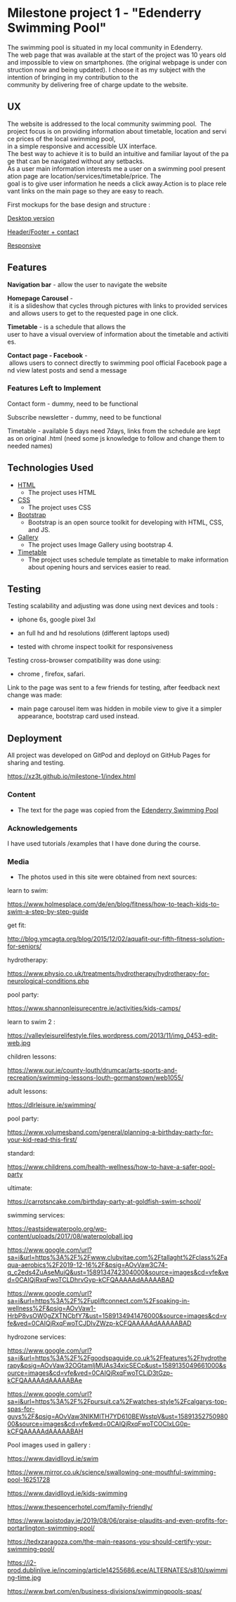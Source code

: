 # Milestone project 1 - "Edenderry Swimming Pool"

The swimming pool is situated in my local community in Edenderry.
The web page that was available at the start of the project was 10 years old and impossible to view on smartphones. (the original webpage is under construction now and being updated).
I choose it as my subject with the intention of bringing in my contribution to the community by delivering free of charge update to the website.


## UX

The website is addressed to the local community swimming pool. 
The project focus is on providing information about timetable, location and service prices of the local swimming pool, in a simple responsive and accessible UX interface.
The best way to achieve it is to build an intuitive and familiar layout of the page that can be navigated without any setbacks.
As a user main information interests me a user on a swimming pool presentation page are location/services/timetable/price.
The goal is to give user information he needs a click away.Action is to place relevant links on the main page so they are easy to reach.


First mockups for the base design and structure :

[Desktop version](project-docs/deskt.jpg)

[Header/Footer + contact](project-docs/header-footer-contact.jpg)

[Responsive ](project-docs/mobile-tablet-desk.jpg)



## Features

**Navigation bar** - allow the user to navigate the website

**Homepage Carousel** - it is a slideshow that cycles through pictures with links to provided services and allows users to get to the requested page in one click.

**Timetable** - is a schedule that allows the user to have a visual overview of information about the timetable and activities.

**Contact page - Facebook** - allows users to connect directly to swimming pool official Facebook page and view latest posts and send a message

 
### Features Left to Implement

Contact form - dummy, need to be functional

Subscribe newsletter - dummy, need to be functional

Timetable - available 5 days need 7days, links from the schedule are kept as on original .html (need some js knowledge to follow and change them to needed names)

## Technologies Used


- [HTML](https://en.wikipedia.org/wiki/HTML)
    - The project uses HTML
- [CSS](https://en.wikipedia.org/wiki/Cascading_Style_Sheets)
    - The project uses CSS
- [Bootstrap](https://getbootstrap.com/)
    - Bootstrap is an open source toolkit for developing with HTML, CSS, and JS.
- [Gallery](https://bootsnipp.com/snippets/aMGnk)
    - The project uses Image Gallery using bootstrap 4.
- [Timetable](https://codyhouse.co/demo/schedule-template/index.html)
    - The project uses schedule template as timetable to make information about opening hours and services easier to read.


## Testing

Testing scalability and adjusting was done using next devices and tools :

- iphone 6s, google pixel 3xl

- an full hd and hd resolutions (different laptops used)

- tested with chrome inspect toolkit for responsiveness

Testing cross-browser compatibility was done using:

- chrome , firefox, safari.

Link to the page was sent to a few friends for testing, after feedback next change was made: 

- main page carousel item was hidden in mobile view to give it a simpler appearance, bootstrap card used instead.


## Deployment

All project was developed on GitPod and deployd on GitHub Pages for sharing and testing.

https://xz3t.github.io/milestone-1/index.html



### Content

- The text for the page was copied from the [Edenderry Swimming Pool](http://edenderryswimmingpool.ie/)

### Acknowledgements

I have used tutorials /examples that I have done during the course.

### Media

- The photos used in this site were obtained from next sources:

learn to swim:

https://www.holmesplace.com/de/en/blog/fitness/how-to-teach-kids-to-swim-a-step-by-step-guide

get fit: 

http://blog.ymcagta.org/blog/2015/12/02/aquafit-our-fifth-fitness-solution-for-seniors/

hydrotherapy: 

https://www.physio.co.uk/treatments/hydrotherapy/hydrotherapy-for-neurological-conditions.php

pool party: 

https://www.shannonleisurecentre.ie/activities/kids-camps/

learn to swim 2 : 

https://valleyleisurelifestyle.files.wordpress.com/2013/11/img_0453-edit-web.jpg

children lessons: 

https://www.our.ie/county-louth/drumcar/arts-sports-and-recreation/swimming-lessons-louth-gormanstown/web1055/

adult lessons: 

https://dlrleisure.ie/swimming/

pool party: 

https://www.volumesband.com/general/planning-a-birthday-party-for-your-kid-read-this-first/

standard: 

https://www.childrens.com/health-wellness/how-to-have-a-safer-pool-party

ultimate: 

https://carrotsncake.com/birthday-party-at-goldfish-swim-school/

swimming services:

https://eastsidewaterpolo.org/wp-content/uploads/2017/08/waterpoloball.jpg

https://www.google.com/url?sa=i&url=https%3A%2F%2Fwww.clubvitae.com%2Ftallaght%2Fclass%2Faqua-aerobics%2F2019-12-16%2F&psig=AOvVaw3C74-q_c2eds4ZuAseMuiQ&ust=1589134742304000&source=images&cd=vfe&ved=0CAIQjRxqFwoTCLDhrvGyp-kCFQAAAAAdAAAAABAD

https://www.google.com/url?sa=i&url=https%3A%2F%2Fupliftconnect.com%2Fsoaking-in-wellness%2F&psig=AOvVaw1-HrbP8vsOW0gZXTNCbfY7&ust=1589134941476000&source=images&cd=vfe&ved=0CAIQjRxqFwoTCJDIvZWzp-kCFQAAAAAdAAAAABAD


hydrozone services:

https://www.google.com/url?sa=i&url=https%3A%2F%2Fgoodspaguide.co.uk%2Ffeatures%2Fhydrotherapy&psig=AOvVaw32OGtamljMUAs34xicSECp&ust=1589135049661000&source=images&cd=vfe&ved=0CAIQjRxqFwoTCLiD3tGzp-kCFQAAAAAdAAAAABAe

https://www.google.com/url?sa=i&url=https%3A%2F%2Fpursuit.ca%2Fwatches-style%2Fcalgarys-top-spas-for-guys%2F&psig=AOvVaw3NIKMITH7YD610BEWsstpV&ust=1589135275098000&source=images&cd=vfe&ved=0CAIQjRxqFwoTCOClxLG0p-kCFQAAAAAdAAAAABAH


Pool images used in gallery :

https://www.davidlloyd.ie/swim

https://www.mirror.co.uk/science/swallowing-one-mouthful-swimming-pool-16251728

https://www.davidlloyd.ie/kids-swimming

https://www.thespencerhotel.com/family-friendly/

https://www.laoistoday.ie/2019/08/06/praise-plaudits-and-even-profits-for-portarlington-swimming-pool/

https://tedxzaragoza.com/the-main-reasons-you-should-certify-your-swimming-pool/

https://i2-prod.dublinlive.ie/incoming/article14255686.ece/ALTERNATES/s810/swimming-time.jpg

https://www.bwt.com/en/business-divisions/swimmingpools-spas/





